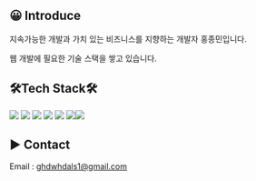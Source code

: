 
## 😀 Introduce

지속가능한 개발과 가치 있는 비즈니스를 지향하는 개발자 홍종민입니다.

웹 개발에 필요한 기술 스택을 쌓고 있습니다.

## 🛠️Tech Stack🛠️

<img src="https://img.shields.io/badge/PHP-777BB4?style=flat-square&logo=PHP&logoColor=white](https://img.shields.io/badge/PHP-777BB4?style=flat-square&logo=PHP&logoColor=white"> <img src="https://img.shields.io/badge/JavaScript-F7DF1E?style=flat-square&logo=JavaScript&logoColor=black](https://img.shields.io/badge/JavaScript-F7DF1E?style=flat-square&logo=JavaScript&logoColor=black"> <img src="https://img.shields.io/badge/HTML5-E34F26?style=flat-square&logo=HTML5&logoColor=white](https://img.shields.io/badge/HTML5-E34F26?style=flat-square&logo=HTML5&logoColor=white"> <img src="https://img.shields.io/badge/CSS3-1572B6?style=flat-square&logo=CSS3&logoColor=white](https://img.shields.io/badge/CSS3-1572B6?style=flat-square&logo=CSS3&logoColor=white"> <img src="https://img.shields.io/badge/MySQL-4479A1?style=flat-square&logo=MySQL&logoColor=white](https://img.shields.io/badge/MySQL-4479A1?style=flat-square&logo=MySQL&logoColor=white"> <img src="https://img.shields.io/badge/Linux-FCC624?style=flat-square&logo=Linux&logoColor=black](https://img.shields.io/badge/Linux-FCC624?style=flat-square&logo=Linux&logoColor=black"><img src="https://img.shields.io/badge/JAVA-E34F26?style=flat-square&logo=JAVA&logoColor=white](https://img.shields.io/badge/JAVA-E34F26?style=flat-square&logo=JAVA&logoColor=white">

## ▶️ Contact

Email : [ghdwhdals1@gmail.com](mailto:ghdwhdals1@gmail.com)

<!--
**hjm1593/hjm1593** is a ✨ _special_ ✨ repository because its `README.md` (this file) appears on your GitHub profile.

Here are some ideas to get you started:

- 🔭 I’m currently working on ...
- 🌱 I’m currently learning ...
- 👯 I’m looking to collaborate on ...
- 🤔 I’m looking for help with ...
- 💬 Ask me about ...
- 📫 How to reach me: ...
- 😄 Pronouns: ...
- ⚡ Fun fact: ...
-->

